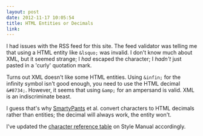 ```yaml
---
layout: post
date: 2012-11-17 10:05:54
title: HTML Entities or Decimals
link:
---
```


I had issues with the RSS feed for this site. The feed validator was telling me that using a HTML entity like `&lsquo;` was invalid. I don't know much about XML, but it seemed strange; I *had* escaped the character; I *hadn't* just pasted in a 'curly' quotation mark.

Turns out XML doesn't like some HTML entities. Using `&infin;` for the infinity symbol isn't good enough, you need to use the HTML decimal `&#8734;`. However, it seems that using `&amp;` for an ampersand is valid. XML is an indiscriminate beast.

I guess that's why [SmartyPants][] et al. convert characters to HTML decimals rather than entities; the decimal will always work, the entity won't.

I've updated the [character reference table][] on Style Manual accordingly.

[character reference table]: http://stylemanual.org/#html-decimals--shortcuts
[SmartyPants]: http://daringfireball.net/projects/smartypants/